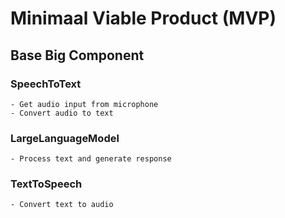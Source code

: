 # Minimaal Viable Product (MVP)

## Base Big Component

### SpeechToText
    - Get audio input from microphone
    - Convert audio to text

### LargeLanguageModel
    - Process text and generate response

### TextToSpeech
    - Convert text to audio